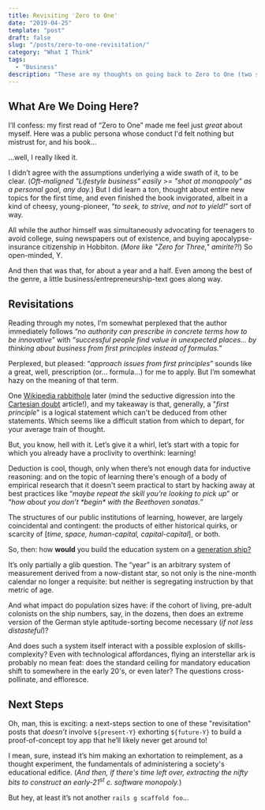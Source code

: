 ```yaml
---
title: Revisiting 'Zero to One'
date: "2019-04-25"
template: "post"
draft: false
slug: "/posts/zero-to-one-revisitation/"
category: "What I Think"
tags:
  - "Business"
description: "These are my thoughts on going back to Zero to One (two startups and one innovation lab down my personal Via Dolorosa.)"
---
```


## What Are We Doing Here?

I’ll confess: my first read of “Zero to One” made me feel just _great_ about myself. Here was a public persona whose conduct I'd felt nothing but mistrust for, and his book... 

...well, I really liked it. 

I didn’t agree with the assumptions underlying a wide swath of it, to be clear. (_Oft-maligned "Lifestyle business" easily >= "shot at monopooly" as a personal goal, any day._) But I did learn a ton, thought about entire new topics for the first time, and even finished the book invigorated, albeit in a kind of cheesy, young-pioneer, “_to seek, to strive, and not to yield!_” sort of way.

All while the author himself was simultaneously advocating for teenagers to avoid college, suing newspapers out of existence, and buying apocalypse-insurance citizenship in Hobbiton. (_More like "Zero for Three," amirite?!_) So open-minded, Y.

And then that was that, for about a year and a half. Even among the best of the genre, a little business/entrepreneurship-text goes along way.

## Revisitations

Reading through my notes, I’m somewhat perplexed that the author immediately follows “_no authority can prescribe in concrete terms how to be innovative_” with “_successful people find value in unexpected places... by thinking about business from first principles instead of formulas._” 

Perplexed, but pleased: “_approach issues from first principles_” sounds like a great, well, prescription (or... formula...) for me to apply. But I’m somewhat hazy on the meaning of that term. 

One [Wikipedia rabbithole](https://en.wikipedia.org/wiki/First_principle) later (mind the seductive digression into the [Cartesian doubt](https://en.wikipedia.org/wiki/Cartesian_doubt) article!), and my takeaway is that, generally, a "_first principle_" is a logical statement which can't be deduced from other statements. Which seems like a difficult station from which to depart, for your average train of thought.

But, you know, hell with it. Let’s give it a whirl, let’s start with a topic for which you already have a proclivity to overthink: learning! 

Deduction is cool, though, only when there’s not enough data for inductive reasoning: and on the topic of learning there's enough of a body of empirical research that it doesn't seem practical to start by hacking away at best practices like “_maybe repeat the skill you’re looking to pick up_” or “_how about you don’t \*begin\* with the Beethoven sonatas._” 

The structures of our public institutions of learning, however, are largely coincidental and contingent: the products of either historical quirks, or scarcity of [_time, space, human-capital, capital-capital_], or both.

So, then: how **would** you build the education system on a [generation ship?](https://en.wikipedia.org/wiki/Generation_ship)

It’s only partially a glib question. The “year” is an arbitrary system of measurement derived from a now-distant star, so not only is the nine-month calendar no longer a requisite: but neither is segregating instruction by that metric of age.

And what impact do population sizes have: if the cohort of living, pre-adult colonists on the ship numbers, say, in the dozens, then does an extreme version of the German style aptitude-sorting become necessary (_if not less distasteful_)?

And does such a system itself interact with a possible explosion of skills-complexity? Even with technological affordances, flying an interstellar ark is probably no mean feat: does the standard ceiling for mandatory education shift to somewhere in the early 20's, or even later? The questions cross-pollinate, and effloresce.

## Next Steps

Oh, man, this is exciting: a next-steps section to one of these "revisitation" posts that _doesn’t_ involve `${present-Y}` exhorting `${future-Y}` to build a proof-of-concept toy app that he’ll likely never get around to!

I mean, sure, instead it’s him making an exhortation to reimplement, as a thought experiment, the fundamentals of administering a society's educational edifice. (_And then, if there's time left over, extracting the nifty bits to construct an early-21<sup>st</sup> c. software monopoly._)

But hey, at least it’s not another `rails g scaffold foo`...

